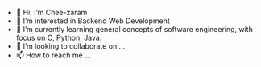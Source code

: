 - 👋 Hi, I’m Chee-zaram
- 👀 I’m interested in Backend Web Development
- 🌱 I’m currently learning general concepts of software engineering, with focus on C, Python, Java. 
- 💞️ I’m looking to collaborate on ...
- 📫 How to reach me ...

<!---
chee-zaram/chee-zaram is a ✨ special ✨ repository because its `README.md` (this file) appears on your GitHub profile.
You can click the Preview link to take a look at your changes.
--->
